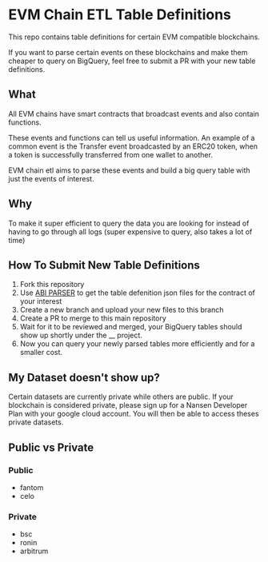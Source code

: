 # EVM Chain ETL Table Definitions

This repo contains table definitions for certain EVM compatible blockchains.

If you want to parse certain events on these blockchains and make them cheaper to query on BigQuery, feel free to submit a PR with your new table definitions. 
## What

All EVM chains have smart contracts that broadcast events and also contain functions.

These events and functions can tell us useful information. An example of a common event is the Transfer event broadcasted by an ERC20 token, when a token is successfully transferred from one wallet to another.

EVM chain etl aims to parse these events and build a big query table with just the events of interest.

## Why

To make it super efficient to query the data you are looking for instead of having to go through all logs (super expensive to query, also takes a lot of time)

## How To Submit New Table Definitions 

1. Fork this repository 
2. Use [ABI PARSER](https://nansen-contract-parser-prod.web.app/) to get the table defenition json files for the contract of your interest 
3. Create a new branch and upload your new files to this branch
4. Create a PR to merge to this main repository
5. Wait for it to be reviewed and merged, your BigQuery tables should show up shortly under the __ project. 
6. Now you can query your newly parsed tables more efficiently and for a smaller cost. 


## My Dataset doesn't show up? 

Certain datasets are currently private while others are public. If your blockchain is considered private, please sign up for a Nansen Developer Plan with your google cloud account. You will then be able to access theses private datasets. 

## Public vs Private 

### Public

- fantom 
- celo 

### Private

- bsc
- ronin 
- arbitrum 
